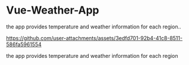 # Vue-Weather-App
the app provides temperature and weather information for each region..


https://github.com/user-attachments/assets/3edfd701-92b4-41c8-8511-586fa5961554


the app provides temperature and weather information for each region

